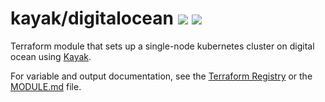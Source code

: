 # kayak/digitalocean ![](https://img.shields.io/badge/license-MIT-blue.svg) ![](https://img.shields.io/badge/Status-Alpha-red.svg)

Terraform module that sets up a single-node kubernetes cluster on digital ocean using [Kayak](https://registry.terraform.io/modules/captn3m0/kayak/docker/).

For variable and output documentation, see the [Terraform Registry](https://registry.terraform.io/modules/captn3m0/kayak/digitalocean) or the [MODULE.md](MODULE.md) file.